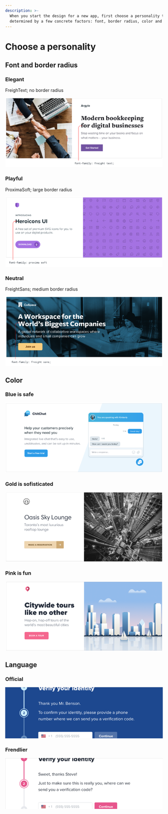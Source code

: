 ```yaml
---
description: >-
  When you start the design for a new app, first choose a personality that is
  determined by a few concrete factors: font, border radius, color and language.
---
```


# Choose a personality

## Font and border radius

### **Elegant**&#x20;

FreighText; no border radius

![](../.gitbook/assets/elegant.png)

### **Playful**&#x20;

ProximaSoft; large border radius

![](../.gitbook/assets/playful.png)

### **Neutral**

FreightSans; medium border radius

![](../.gitbook/assets/neutral.png)

## Color

### **Blue is safe**

![](../.gitbook/assets/blue.png)

### **Gold is sofisticated**

![](../.gitbook/assets/gold.png)

### **Pink is fun**

![](../.gitbook/assets/pink.png)

## Language

### **Official**

![](../.gitbook/assets/official.png)

### **Frendlier**

![](../.gitbook/assets/friendly.png)

